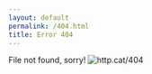 ```yaml
---
layout: default
permalink: /404.html
title: Error 404 
---
```

File not found, sorry!
![http.cat/404](https://files.catbox.moe/4p5o2g.jpg)